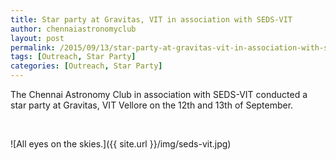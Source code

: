 ```yaml
---
title: Star party at Gravitas, VIT in association with SEDS-VIT
author: chennaiastronomyclub
layout: post
permalink: /2015/09/13/star-party-at-gravitas-vit-in-association-with-seds-vit/
tags: [Outreach, Star Party]
categories: [Outreach, Star Party]
---
```

The Chennai Astronomy Club in association with SEDS-VIT conducted a star party at Gravitas, VIT Vellore on the 12th and 13th of September.

&nbsp;

![All eyes on the skies.]({{ site.url }}/img/seds-vit.jpg)